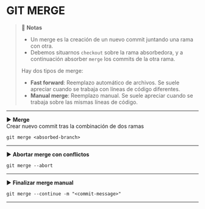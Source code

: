 # GIT MERGE

> 📌 **Notas**
> - Un merge es la creación de un nuevo commit juntando una rama con otra.
> - Debemos situarnos `checkout` sobre la rama absorbedora, y a continuación absorber `merge` los commits de la otra rama.
>
> Hay dos tipos de merge:
> - **Fast forward**: Reemplazo automático de archivos. Se suele apreciar cuando se trabaja con líneas de código diferentes.
> - **Manual merge**: Reemplazo manual. Se suele apreciar cuando se trabaja sobre las mismas líneas de código.

----

▶️ **Merge**
<br>Crear nuevo commit tras la combinación de dos ramas
```shell script
git merge <absorbed-branch>
```

----

▶️ **Abortar merge con conflictos**
```shell script
git merge --abort
```

----

▶️ **Finalizar merge manual**
```shell script
git merge --continue -m "<commit-message>"
```

----
